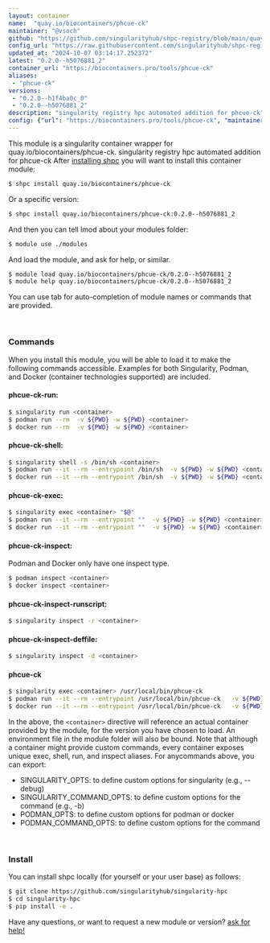 ```yaml
---
layout: container
name:  "quay.io/biocontainers/phcue-ck"
maintainer: "@vsoch"
github: "https://github.com/singularityhub/shpc-registry/blob/main/quay.io/biocontainers/phcue-ck/container.yaml"
config_url: "https://raw.githubusercontent.com/singularityhub/shpc-registry/main/quay.io/biocontainers/phcue-ck/container.yaml"
updated_at: "2024-10-07 03:14:17.252372"
latest: "0.2.0--h5076881_2"
container_url: "https://biocontainers.pro/tools/phcue-ck"
aliases:
 - "phcue-ck"
versions:
 - "0.2.0--h1f4ba0c_0"
 - "0.2.0--h5076881_2"
description: "singularity registry hpc automated addition for phcue-ck"
config: {"url": "https://biocontainers.pro/tools/phcue-ck", "maintainer": "@vsoch", "description": "singularity registry hpc automated addition for phcue-ck", "latest": {"0.2.0--h5076881_2": "sha256:ddd4e8463e210aaff076345b37cf87c508295a2c8d791aca617ddfcd317bb936"}, "tags": {"0.2.0--h1f4ba0c_0": "sha256:c9525c902a42e9ba54e35917a79c9e3098e6c9cc80f9c74f8c5c615e66d5e550", "0.2.0--h5076881_2": "sha256:ddd4e8463e210aaff076345b37cf87c508295a2c8d791aca617ddfcd317bb936"}, "docker": "quay.io/biocontainers/phcue-ck", "aliases": {"phcue-ck": "/usr/local/bin/phcue-ck"}}
---
```


This module is a singularity container wrapper for quay.io/biocontainers/phcue-ck.
singularity registry hpc automated addition for phcue-ck
After [installing shpc](#install) you will want to install this container module:


```bash
$ shpc install quay.io/biocontainers/phcue-ck
```

Or a specific version:

```bash
$ shpc install quay.io/biocontainers/phcue-ck:0.2.0--h5076881_2
```

And then you can tell lmod about your modules folder:

```bash
$ module use ./modules
```

And load the module, and ask for help, or similar.

```bash
$ module load quay.io/biocontainers/phcue-ck/0.2.0--h5076881_2
$ module help quay.io/biocontainers/phcue-ck/0.2.0--h5076881_2
```

You can use tab for auto-completion of module names or commands that are provided.

<br>

### Commands

When you install this module, you will be able to load it to make the following commands accessible.
Examples for both Singularity, Podman, and Docker (container technologies supported) are included.

#### phcue-ck-run:

```bash
$ singularity run <container>
$ podman run --rm  -v ${PWD} -w ${PWD} <container>
$ docker run --rm  -v ${PWD} -w ${PWD} <container>
```

#### phcue-ck-shell:

```bash
$ singularity shell -s /bin/sh <container>
$ podman run --it --rm --entrypoint /bin/sh  -v ${PWD} -w ${PWD} <container>
$ docker run --it --rm --entrypoint /bin/sh  -v ${PWD} -w ${PWD} <container>
```

#### phcue-ck-exec:

```bash
$ singularity exec <container> "$@"
$ podman run --it --rm --entrypoint ""  -v ${PWD} -w ${PWD} <container> "$@"
$ docker run --it --rm --entrypoint ""  -v ${PWD} -w ${PWD} <container> "$@"
```

#### phcue-ck-inspect:

Podman and Docker only have one inspect type.

```bash
$ podman inspect <container>
$ docker inspect <container>
```

#### phcue-ck-inspect-runscript:

```bash
$ singularity inspect -r <container>
```

#### phcue-ck-inspect-deffile:

```bash
$ singularity inspect -d <container>
```


#### phcue-ck

```bash
$ singularity exec <container> /usr/local/bin/phcue-ck
$ podman run --it --rm --entrypoint /usr/local/bin/phcue-ck   -v ${PWD} -w ${PWD} <container> -c " $@"
$ docker run --it --rm --entrypoint /usr/local/bin/phcue-ck   -v ${PWD} -w ${PWD} <container> -c " $@"
```



In the above, the `<container>` directive will reference an actual container provided
by the module, for the version you have chosen to load. An environment file in the
module folder will also be bound. Note that although a container
might provide custom commands, every container exposes unique exec, shell, run, and
inspect aliases. For anycommands above, you can export:

 - SINGULARITY_OPTS: to define custom options for singularity (e.g., --debug)
 - SINGULARITY_COMMAND_OPTS: to define custom options for the command (e.g., -b)
 - PODMAN_OPTS: to define custom options for podman or docker
 - PODMAN_COMMAND_OPTS: to define custom options for the command

<br>

### Install

You can install shpc locally (for yourself or your user base) as follows:

```bash
$ git clone https://github.com/singularityhub/singularity-hpc
$ cd singularity-hpc
$ pip install -e .
```

Have any questions, or want to request a new module or version? [ask for help!](https://github.com/singularityhub/singularity-hpc/issues)